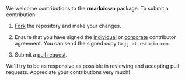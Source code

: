 
We welcome contributions to the **rmarkdown** package. To submit a contribution:

1. [Fork](https://github.com/rstudio/rmarkdown/fork) the repository and make your changes.

2. Ensure that you have signed the [individual](http://www.rstudio.com/ide/docs/RStudioIndividualContributorAgreement.pdf) or [corporate](http://www.rstudio.com/ide/docs/RStudioCorporateContributorAgreement.pdf) contributor agreement. You can send the signed copy to `jj at rstudio.com`.

3. Submit a [pull request](https://help.github.com/articles/using-pull-requests).

We'll try to be as responsive as possible in reviewing and accepting pull requests. Appreciate your contributions very much!


